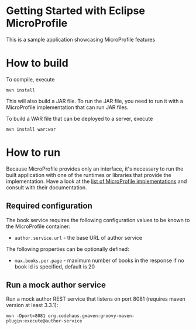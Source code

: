 # Getting Started with Eclipse MicroProfile

This is a sample application showcasing MicroProfile features

# How to build

To compile, execute

```
mvn install
```

This will also build a JAR file. To run the JAR file, you need to run it with a MicroProfile implementation that can run JAR files.

To build a WAR file that can be deployed to a server, execute

```
mvn install war:war
```

# How to run

Because MicroProfile provides only an interface, it's necessary to run the built application with one of the runtimes or libraries that provide the implementation. Have a look at the [list of MicroProfile implementations](https://wiki.eclipse.org/MicroProfile/Implementation) and consult with their documentation.

## Required configuration

The book service requires the following configuration values to be known to the MicroProfile container:

- `author.service.url` - the base URL of author service

The following properties can be optionally defined:

- `max.books.per.page` - maximum number of books in the response if no book id is specified, default is 20


## Run a mock author service

Run a mock author REST service that listens on port 8081 (requires maven version at least 3.3.1):

```
mvn -Dport=8081 org.codehaus.gmaven:groovy-maven-plugin:execute@author-service
```
